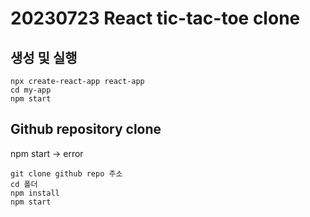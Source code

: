 # 20230723 React tic-tac-toe clone

## 생성 및 실행
```
npx create-react-app react-app 
cd my-app
npm start
```
 
## Github repository clone
npm start -> error
```
git clone github repo 주소
cd 폴더
npm install
npm start
```
